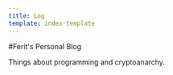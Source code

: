 ```yaml
---
title: Log
template: index-template
---
```

\#Ferit's Personal Blog

Things about programming and cryptoanarchy.